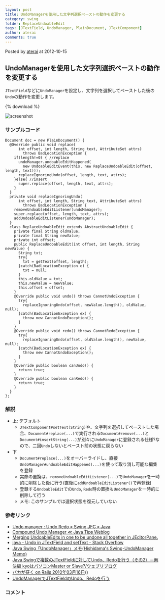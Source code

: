 ```yaml
---
layout: post
title: UndoManagerを使用した文字列選択ペーストの動作を変更する
category: swing
folder: ReplaceUndoableEdit
tags: [JTextField, UndoManager, PlainDocument, JTextComponent]
author: aterai
comments: true
---
```


Posted by [aterai](http://terai.xrea.jp/aterai.html) at 2012-10-15

## UndoManagerを使用した文字列選択ペーストの動作を変更する
`JTextField`などに`UndoManager`を設定し、文字列を選択してペーストした後の`Undo`の動作を変更します。

{% download %}

![screenshot](https://lh5.googleusercontent.com/-GEc9R-QZvos/UKt2czK61tI/AAAAAAAABXk/vqH8TKxkqCM/s800/ReplaceUndoableEdit.png)

### サンプルコード
<pre class="prettyprint"><code>Document doc = new PlainDocument() {
  @Override public void replace(
      int offset, int length, String text, AttributeSet attrs)
        throws BadLocationException {
    if(length!=0) { //replace
      undoManager.undoableEditHappened(
        new UndoableEditEvent(this, new ReplaceUndoableEdit(offset, length, text)));
      replaceIgnoringUndo(offset, length, text, attrs);
    }else{ //insert
      super.replace(offset, length, text, attrs);
    }
  }
  private void replaceIgnoringUndo(
      int offset, int length, String text, AttributeSet attrs)
        throws BadLocationException {
    removeUndoableEditListener(undoManager);
    super.replace(offset, length, text, attrs);
    addUndoableEditListener(undoManager);
  }
  class ReplaceUndoableEdit extends AbstractUndoableEdit {
    private final String oldValue;
    private final String newValue;
    private int offset;
    public ReplaceUndoableEdit(int offset, int length, String newValue) {
      String txt;
      try{
        txt = getText(offset, length);
      }catch(BadLocationException e) {
        txt = null;
      }
      this.oldValue = txt;
      this.newValue = newValue;
      this.offset = offset;
    }
    @Override public void undo() throws CannotUndoException {
      try{
        replaceIgnoringUndo(offset, newValue.length(), oldValue, null);
      }catch(BadLocationException ex) {
        throw new CannotUndoException();
      }
    }
    @Override public void redo() throws CannotRedoException {
      try{
        replaceIgnoringUndo(offset, oldValue.length(), newValue, null);
      }catch(BadLocationException ex) {
        throw new CannotUndoException();
      }
    }
    @Override public boolean canUndo() {
      return true;
    }
    @Override public boolean canRedo() {
      return true;
    }
  }
};
</code></pre>

### 解説
- 上: デフォルト
    - `JTextComponent#setText(String)`や、文字列を選択してペーストした場合、`Document#replace(...)`で実行される`Document#remove(...)`と`Document#insertString(...)`が別々に`UndoManager`に登録される仕様?なので、二回`Undo`しないとペースト前の状態に戻らない
- 下
    - `Document#replace(...)`をオーバーライドし、直接`UndoManager#undoableEditHappened(...)`を使って取り消し可能な編集を登録
    - 実際の置換は、`removeUndoableEditListener(...)`で`UndoManager`を一時的に削除した後に行う(直後に`addUndoableEditListener()`で再登録)
    - 登録する`UndoableEdit`での`Undo`, `Redo`時の置換も`UndoManager`を一時的に削除して行う
    - メモ: このサンプルでは選択状態を復元していない

<!-- dummy comment line for breaking list -->

### 参考リンク
- [Undo manager : Undo Redo « Swing JFC « Java](http://www.java2s.com/Code/Java/Swing-JFC/Undomanager.htm)
- [Compound Undo Manager ≪ Java Tips Weblog](http://tips4java.wordpress.com/2008/10/27/compound-undo-manager/)
- [Merging UndoableEdits in one to be undone all together in JEditorPane.](http://java-sl.com/tip_merge_undo_edits.html)
- [java - Undo in JTextField and setText - Stack Overflow](http://stackoverflow.com/questions/12844520/undo-in-jtextfield-and-settext)
- [Java Swing「UndoManager」メモ(Hishidama's Swing-UndoManager Memo)](http://www.ne.jp/asahi/hishidama/home/tech/java/swing/UndoManager.html)
- [Java Swingで複数のJTextFieldに対してUndo、Redoを行う（その2）－解決編 kyoはパソコンMaster or Slave?/ウェブリブログ](http://kyopc.at.webry.info/201007/article_1.html)
- [バカが征く on Rails 2010年03月16日()](http://bakagaiku.hsbt.org/entry/20100316)
- [UndoManagerでJTextFieldのUndo、Redoを行う](http://terai.xrea.jp/Swing/UndoManager.html)

<!-- dummy comment line for breaking list -->

### コメント
